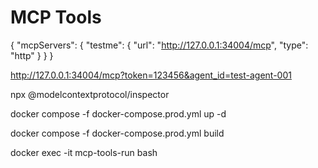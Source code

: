 # MCP Tools

{
  "mcpServers": {
    "testme": {
      "url": "http://127.0.0.1:34004/mcp",
      "type": "http"
    }
  }
}

http://127.0.0.1:34004/mcp?token=123456&agent_id=test-agent-001

npx @modelcontextprotocol/inspector

docker compose -f docker-compose.prod.yml up -d

docker compose -f docker-compose.prod.yml build


docker exec -it mcp-tools-run bash